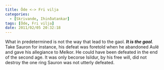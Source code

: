 ```yaml
---
title: Öde <-> Fri vilja
categories:
  - [Skrivande, Ihinðatankar]
tags: [Öde, Fri vilja]
date: 2011/02/05 20:32:18
---
```

What in predetermined is not the way that lead to the gaol. _**It is the gaol**_. Take Sauron for instance, his defeat was foretold when he abandoned Aulë and gave his allegiance to Melkor. He could have been defeated in the end of the second age. It was only becorse Isildur, by his free will, did not destroy the one ring Sauron was not utterly defeated.
